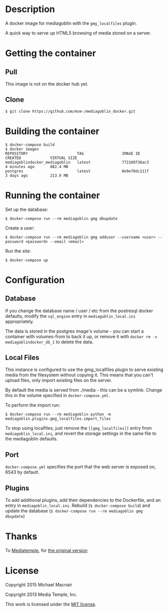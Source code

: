 # Description

A docker image for mediagoblin with the `gmg_localfiles` plugin.

A quick way to serve up HTML5 browsing of media stored on a server.

# Getting the container

## Pull
This image is not on the docker hub yet.

## Clone
    $ git clone https://github.com/msm-/mediagoblin_docker.git

# Building the container

    $ docker-compose build
    $ docker images
    REPOSITORY                      TAG                 IMAGE ID            CREATED             VIRTUAL SIZE
    mediagoblindocker_mediagoblin   latest              772169736ac3        4 minutes ago       882.4 MB
    postgres                        latest              0e9ef8dc211f        3 days ago          213.9 MB

# Running the container

Set up the database:

    $ docker-compose run --rm mediagoblin gmg dbupdate

Create a user:

    $ docker-compose run --rm mediagoblin gmg adduser --username <user> --password <password> --email <email>

Run the site:

    $ docker-compose up

# Configuration

## Database
If you change the database name / user / etc from the postresql docker defaults, modify the `sql_engine` entry in `mediagoblin_local.ini` appropriately.

The data is stored in the postgres image's volume - you can start a container with volumes-from to back it up, or remove it with `docker rm -v mediagoblindocker_db_1` to delete the data.

## Local Files
This instance is configured to use the gmg\_localfiles plugin to serve existing media from the filesystem without copying it. This means that you can't upload files, only import existing files on the server.

By default the media is served from ./media - this can be a symlink. Change this in the volume specified in `docker-compose.yml`.

To perform the import run:

    $ docker-compose run --rm mediagoblin python -m mediagoblin.plugins.gmg_localfiles.import_files

To stop using localfiles, just remove the `[[gmg_localfiles]]` entry from `mediagoblin_local.ini`, and revert the storage settings in the same file to the mediagoblin defaults.

## Port
`docker-compose.yml` specifies the port that the web server is exposed on, 6543 by default.

## Plugins
To add additional plugins, add their dependencies to the Dockerfile, and an entry in `mediagoblin_local.ini`. Rebuild (`$ docker-compose build`) and update the database (`$ docker-compose run --rm mediagoblin gmg dbupdate`)

# Thanks

To [Mediatemple](https://mediatemple.net/), for [the original version](https://github.com/mediatemple/federated_services_oscon_2013)

# License

Copyright 2015 Michael Macnair

Copyright 2013 Media Temple, Inc.

This work is licensed under the [MIT license](LICENSE.md).
